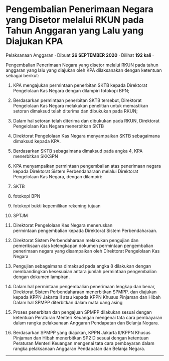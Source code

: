 Pengembalian Penerimaan Negara yang Disetor melalui RKUN pada Tahun Anggaran yang Lalu yang Diajukan KPA
========================================================================================================

Pelaksanaan Anggaran · Dibuat **26 SEPTEMBER 2020** · Dilihat **192 kali** ·

Pengembalian Penerimaan Negara yang disetor melalui RKUN pada tahun anggaran yang lalu yang diajukan oleh KPA dilaksanakan dengan ketentuan sebagai berikut:

1.  KPA mengajukan permintaan penerbitan SKTB kepada Direktorat Pengelolaan Kas Negara dengan dilampiri fotokopi BPN;
2.  Berdasarkan permintaan penerbitan SKTB tersebut, Direktorat Pengelolaan Kas Negara melakukan penelitian untuk memastikan setoran dimaksud telah diterima dan dibukukan pada RKUN;
3.  Dalam hal setoran telah diterima dan dibukukan pada RKUN, Direktorat Pengelolaan Kas Negara menerbitkan SKTB
4.  Direktorat Pengelolaan Kas Negara menyampaikan SKTB sebagaimana dimaksud kepada KPA.
5.  Berdasarkan SKTB sebagaimana dimaksud pada angka 4, KPA menerbitkan SKKSPN
6.  KPA menyampaikan permintaan pengembalian atas penerimaan negara kepada Direktorat Sistem Perbendaharaan melalui Direktorat Pengelolaan Kas Negara, dengan dilampiri:

1.  SKTB
2.  fotokopi BPN
3.  fotokopi bukti kepemilikan rekening tujuan
4.  SPTJM

8.  Direktorat Pengelolaan Kas Negara meneruskan permintaan pengembalian kepada Direktorat Sistem Perbendaharaan.
9.  Direktorat Sistem Perbendaharaan melakukan pengujian dan pemeriksaan atas kelengkapan dokumen permintaan pengembalian penerimaan negara yang disampaikan oleh DIrektorat Pengelolaan Kas Negara
10.  Pengujian sebagaimana dimaksud pada angka 8 dilakukan dengan membandingkan kesesuaian antara jumlah permintaan pengembalian dengan dokumen lampiran.
11.  Dalam.hal permintaan pengembalian penerimaan lengkap dan benar, Direktorat Sistem Perbendaharaan menerbitkan SPMPP. dan diajukan kepada KPPN Jakarta II atau kepada KPPN Khusus Pinjaman dan Hibah Dalam hal SPMPP diterbitkan dalam mata uang asing
12.  Proses penerbitan dan pengajuan SPMPP dilakukan sesuai dengan ketentuan Peraturan Menteri Keuangan mengenai tata cara pembayaran dalam rangka pelaksanaan Anggaran Pendapatan dan Belanja Negara.
13.  Berdasarkan SPMPP yang diajukan, KPPN Jakarta II/KPPN Khusus Pinjaman dan Hibah menerbitkan SP2 D sesuai dengan ketentuan Peraturan Menteri Keuangan mengenai tata cara pembayaran dalam rangka pelaksanaan Anggaran Pendapatan dan Belanja Negara.

  
  
  

* * *
